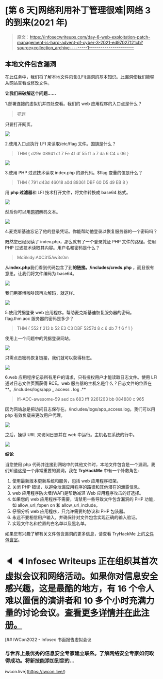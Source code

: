 # [第 6 天]网络利用补丁管理很难|网络 3 的到来(2021 年)

> 原文：<https://infosecwriteups.com/day-6-web-exploitation-patch-management-is-hard-advent-of-cyber-3-2021-ed97027121cb?source=collection_archive---------1----------------------->

## 本地文件包含漏洞

在此任务中，我们将了解本地文件包含(LFI)漏洞的基本知识。此漏洞使我们能够从网站查看或修改文件。

**让我们来破解这个问题……**

1.部署连接的虚拟机并四处查看。我们的 web 应用程序的入口点是什么？

> 犯罪

只要打开网页。

![](img/bf7e9ad0caa0de6a32178ef3216b9601.png)

2.使用入口点执行 LFI 来读取/etc/flag 文件。国旗是什么？

> THM { d29e 08941 cf 7 Fe 41 df 55 f1 a 7 da 6 C4 c 06 }

![](img/1df10239d643d134f9b039432de41573.png)

3.使用 PHP 过滤技术读取 index.php 的源代码。$flag 变量的值是什么？

> THM { 791 d43d 46018 a0d 89361 DBF 60 D5 d9 EB 8 }

用 **php 过滤器**和 LFI 技术打开文件，将文件转换成 base64 格式。

![](img/7ba489ae9dba7709bbe0421ca63121e2.png)

然后你可以用[网吧](https://gchq.github.io/CyberChef/)解码文本。

![](img/e388750c8374d5b2f1e3d8b4dd012078.png)

4.麦克斯基迪忘记了他的登录凭证。你能帮助他登录以恢复服务器的一个密码吗？

既然您已经阅读了 index.php，那么就有了一个登录凭证 PHP 文件的路径。使用 PHP 过滤技术读取其内容。用户名和密码是什么？

> McSkidy:A0C315Aw3s0m

从**index.php**我们看到代码包含了到**的链接。/includes/creds.php** ，而且很有意思。让我们将文件编码为 base64。

![](img/d9b11144406cf4231f10689a6ff7005a.png)

我们用赛博咖啡馆再次解码，就这样..

![](img/71c5ac77320742dc660a6ba4ff29d6db.png)

5.使用凭据登录 web 应用程序。帮助麦克斯基迪恢复服务器的密码。flag.thm.aoc 服务器的密码是多少？

> THM { 552 f 313 b 52 E3 C3 DBF 5257d 8 c 6 db 7 f 6 f 1 }

使用上一个问题中的凭据登录网站。

![](img/24bdd934dbf4c44461a275e6c2295a54.png)

只需点击密码恢复链接，我们就可以获得标志。

![](img/2252a9addd045ddfc7c51f19f0d663e0.png)

6.web 应用程序记录所有用户的请求，只有授权用户才能读取日志文件。使用 LFI 通过日志文件页面获得 RCE。web 服务器的主机名是什么？日志文件的位置在**。/includes/logs/app _ access . log .**

> lfi-AOC-awesome-59 aed ca 683 fff 9261263 bb 084880 c 965

因为网站总是把访问日志保存在。/includes/logs/app_access.log，我们可以用 php 有效负载来更改用户代理。

![](img/eb882cfacb7759feafcef89484f60343.png)

之后，操纵 URL 来访问日志并在 web 中运行。主机名在系统的行中。

![](img/a33e32438d6947c9b82509db49080733.png)

**结论**

当您使用 php 代码并连接到网站中的其他文件时，本地文件包含是一个漏洞。我们知道这是一个非常重要的漏洞，我在 **TryHackMe** 中有一个补救角色:

1.  使用最新版本更新系统和服务，包括 web 应用程序框架。
2.  关闭 PHP 错误，以避免泄漏应用程序的路径和其他潜在的泄露信息。
3.  web 应用程序防火墙(WAF)是帮助减轻 Web 应用程序攻击的好选择。
4.  如果您的 web 应用程序不需要，请禁用一些导致文件包含漏洞的 PHP 功能，如 allow_url_fopen on 和 allow_url_include。
5.  仔细分析 web 应用程序，只允许需要的协议和 PHP 包装器。
6.  永远不要相信用户输入，并确保针对文件包含实现正确的输入验证。
7.  实现文件名和位置的白名单以及黑名单。

如果您有兴趣了解有关文件包含漏洞的更多信息，请查看 TryHackMe 上的[文件包含室](https://tryhackme.com/room/fileinc)。

# 🔈 🔈Infosec Writeups 正在组织其首次虚拟会议和网络活动。如果你对信息安全感兴趣，这是最酷的地方，有 16 个令人难以置信的演讲者和 10 多个小时充满力量的讨论会议。[查看更多详情并在此注册。](https://iwcon.live/)

[](https://iwcon.live/) [## IWCon2022 - Infosec 书面报告虚拟会议

### 与世界上最优秀的信息安全专家建立联系。了解网络安全专家如何取得成功。将新技能添加到您的…

iwcon.live](https://iwcon.live/)